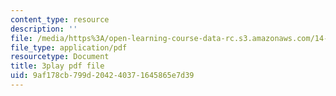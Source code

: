 ```yaml
---
content_type: resource
description: ''
file: /media/https%3A/open-learning-course-data-rc.s3.amazonaws.com/14-01sc-principles-of-microeconomics-fall-2011/9af178cb799d204240371645865e7d39_Ye4vL7u6N2g.pdf
file_type: application/pdf
resourcetype: Document
title: 3play pdf file
uid: 9af178cb-799d-2042-4037-1645865e7d39
---
```

